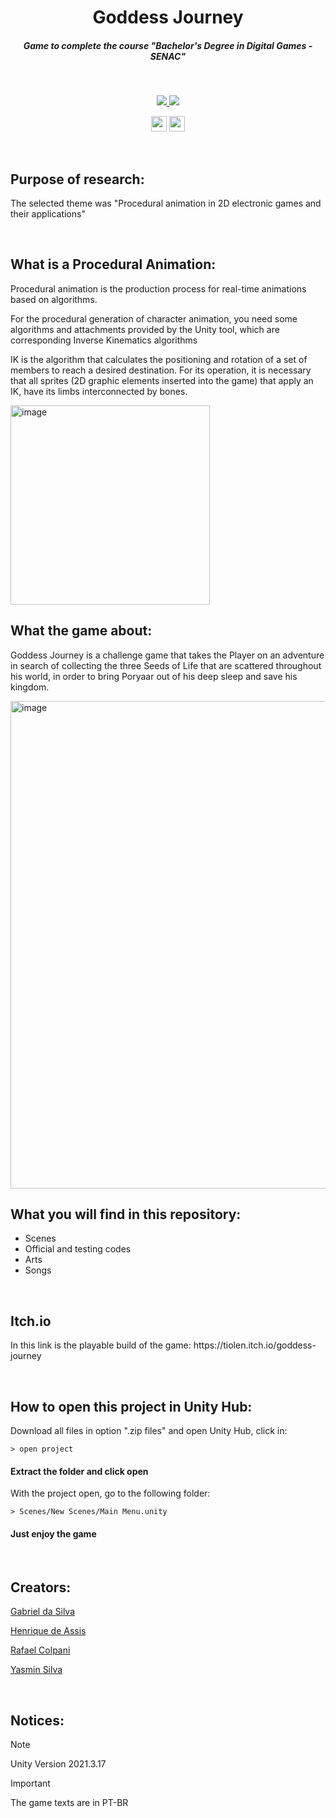 <h1 align="center"> Goddess Journey </h1>

<h5 align="center">
  Game to complete the course "Bachelor's Degree in Digital Games - SENAC"
</h5>

<br/>
<p align="center">
 <a href="https://skillicons.dev">
   <img src="https://skillicons.dev/icons?i=unity"/>
   <img src="https://skillicons.dev/icons?i=cs"/>
  </a>
</p>

<p align="center">
 <img height="25" src="http://img.shields.io/static/v1?label = STATUS & message = FINISHED %20  & color = green & style=for-the-badge"/> 
 <img height="25" src="http://img.shields.io/static/v1?label = ENGINE / PIPELINE & message = Unity %20 URP & color = lightgray & style=for-the-badge"/> 
</p>

<br/>
<h2 align="left"> Purpose of research:  </h2>
<p align="left">
The selected theme was "Procedural animation in 2D electronic games and their applications" 
</p>

<br/>
<h2 align="left"> What is a Procedural Animation: </h3>
<p align="left">
Procedural animation is the production process for real-time animations based on algorithms.

For the procedural generation of character animation, you need
some algorithms and attachments provided by the Unity tool, which are
corresponding Inverse Kinematics algorithms

IK is the algorithm that calculates the positioning and rotation of a set of
members to reach a desired destination. For its operation, it is necessary
that all sprites (2D graphic elements inserted into the game) that apply an IK,
have its limbs interconnected by bones. 
</p>

<img width="319" alt="image" src="https://github.com/RafaelColpani/TCC-Project/assets/82834305/1c4a77ef-264c-44f3-966e-383dcd099f04"> 

<br/>
<h2 align="left"> What the game about: </h3>
<p align="left">
Goddess Journey is a challenge game that takes the Player on an adventure in search of collecting the three Seeds of Life that are scattered throughout his world, in order to bring Poryaar out of his deep sleep and save his kingdom.
</p>

<img width="780" alt="image" src= "https://github.com/RafaelColpani/TCC-Project/assets/82834305/01c54bbd-0971-436e-9c1f-87821a9140b2">

<br/>
<h2 align="left"> What you will find in this repository: </h2>

- Scenes
- Official and testing codes
- Arts
- Songs

<br/>
<h2 align="left"> Itch.io </h2>
<p align="left">
In this link is the playable build of the game: https://tiolen.itch.io/goddess-journey
</p>

<br/>
<h2 align="left"> How to open this project in Unity Hub: </h2>
<p align="left">
Download all files in option ".zip files" and open Unity Hub, click in:
</p>

```
> open project
```

<h4 align="left"> Extract the folder and click open </h4>
<p align="left">
With the project open, go to the following folder:
</p>

```
> Scenes/New Scenes/Main Menu.unity
```

<h4 align="left"> Just enjoy the game </h4>

<br/>
<h2 align="left"> Creators: </h2>
<p align="left">
 <a>

  [Gabriel da Silva ](https://github.com/TioLen)
  
  [Henrique de Assis ](https://github.com/Henrique061)
   
  [Rafael Colpani ](https://github.com/RafaelColpani)
   
  [Yasmin Silva](https://github.com/yayamiho)
  
 </a>
</p>

<br/>
<h2 align="left"> Notices: </h2>

> [!NOTE]
> Unity Version 2021.3.17 

> [!IMPORTANT]
> The game texts are in PT-BR
